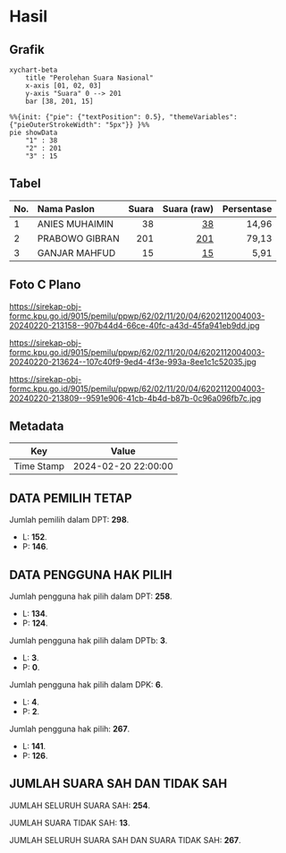 # Hasil

## Grafik

```mermaid
xychart-beta
    title "Perolehan Suara Nasional"
    x-axis [01, 02, 03]
    y-axis "Suara" 0 --> 201
    bar [38, 201, 15]
```

```mermaid
%%{init: {"pie": {"textPosition": 0.5}, "themeVariables": {"pieOuterStrokeWidth": "5px"}} }%%
pie showData
    "1" : 38
    "2" : 201
    "3" : 15
```

## Tabel

| No. | Nama Paslon    | Suara | Suara (raw) | Persentase |
|:--- |:-------------- | -----:| -----------:| ----------:|
| 1   | ANIES MUHAIMIN | 38    | [38][p-1]   | 14,96      |
| 2   | PRABOWO GIBRAN | 201   | [201][p-2]  | 79,13      |
| 3   | GANJAR MAHFUD  | 15    | [15][p-3]   | 5,91       |


[p-1]: https://github.com/gigit-pemilu/pemilu-2024/blob/main/pilpres/hitung-suara/sub/62-kalimantan-tengah/sub/02-kotawaringin-timur/sub/11-teluk-sampit/sub/2004-ujung-pandaran/sub/003-tps/sub/paslon-1.txt
[p-2]: https://github.com/gigit-pemilu/pemilu-2024/blob/main/pilpres/hitung-suara/sub/62-kalimantan-tengah/sub/02-kotawaringin-timur/sub/11-teluk-sampit/sub/2004-ujung-pandaran/sub/003-tps/sub/paslon-2.txt
[p-3]: https://github.com/gigit-pemilu/pemilu-2024/blob/main/pilpres/hitung-suara/sub/62-kalimantan-tengah/sub/02-kotawaringin-timur/sub/11-teluk-sampit/sub/2004-ujung-pandaran/sub/003-tps/sub/paslon-3.txt

## Foto C Plano

https://sirekap-obj-formc.kpu.go.id/9015/pemilu/ppwp/62/02/11/20/04/6202112004003-20240220-213158--907b44d4-66ce-40fc-a43d-45fa941eb9dd.jpg

https://sirekap-obj-formc.kpu.go.id/9015/pemilu/ppwp/62/02/11/20/04/6202112004003-20240220-213624--107c40f9-9ed4-4f3e-993a-8ee1c1c52035.jpg

https://sirekap-obj-formc.kpu.go.id/9015/pemilu/ppwp/62/02/11/20/04/6202112004003-20240220-213809--9591e906-41cb-4b4d-b87b-0c96a096fb7c.jpg


## Metadata

| Key        | Value               |
| ---------- | ------------------- |
| Time Stamp | 2024-02-20 22:00:00 |


## DATA PEMILIH TETAP

Jumlah pemilih dalam DPT: **298**.
 * L: **152**.
 * P: **146**.

## DATA PENGGUNA HAK PILIH

Jumlah pengguna hak pilih dalam DPT: **258**.
 * L: **134**.
 * P: **124**.

Jumlah pengguna hak pilih dalam DPTb: **3**.
 * L: **3**.
 * P: **0**.

Jumlah pengguna hak pilih dalam DPK: **6**.
 * L: **4**.
 * P: **2**.

Jumlah pengguna hak pilih: **267**.
 * L: **141**.
 * P: **126**.

## JUMLAH SUARA SAH DAN TIDAK SAH

JUMLAH SELURUH SUARA SAH: **254**.

JUMLAH SUARA TIDAK SAH: **13**.

JUMLAH SELURUH SUARA SAH DAN SUARA TIDAK SAH: **267**.


